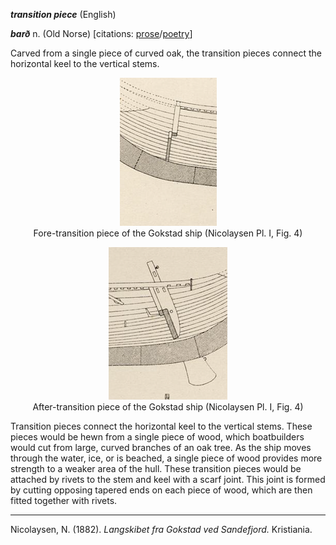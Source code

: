 **_transition piece_** (English)

_**barð**_ n. (Old Norse) [citations: [prose](https://onp.ku.dk/onp/onp.php?o6937)/[poetry](https://lexiconpoeticum.org/m.php?p=lemma&i=7358)]  

   Carved from a single piece of curved oak, the transition pieces connect the horizontal keel to the vertical stems.    

<div align="center">
  
   ![fore-stem of the Gokstad ship](../images/Transition_Piece_00_Gokstad.png)  
   Fore-transition piece of the Gokstad ship (Nicolaysen Pl. I, Fig. 4)
   
   ![after-stem of Gokstad ship](../images/Transition_Piece_01_Gokstad.png)  
   After-transition piece of the Gokstad ship (Nicolaysen Pl. I, Fig. 4)

</div>

   Transition pieces connect the horizontal keel to the vertical stems. These pieces would be hewn from a single piece of wood, which boatbuilders 
   would cut from large, curved branches of an oak tree. As the ship moves through the water, ice, or is beached, a single piece of wood provides 
   more strength to a weaker area of the hull. These transition pieces would be attached by rivets to the stem and keel with a scarf joint. This joint 
   is formed by cutting opposing tapered ends on each piece of wood, which are then fitted together with rivets.

---

   Nicolaysen, N. (1882). _Langskibet fra Gokstad ved Sandefjord._ Kristiania.
